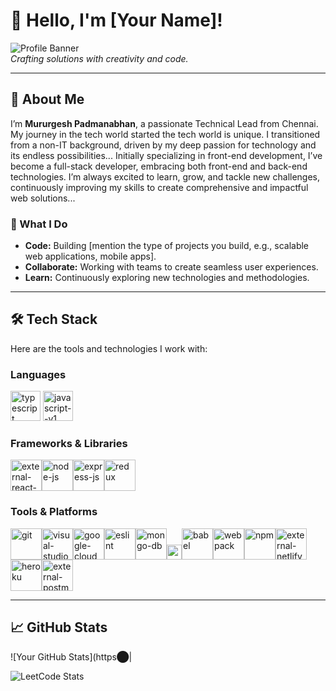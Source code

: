# 👋 Hello, I'm [Your Name]!

![Profile Banner](https://via.placeholder.com/800x200)  
*Crafting solutions with creativity and code.*

---

## 🚀 About Me

I’m **Mururgesh Padmanabhan**, a passionate Technical Lead from Chennai. My journey in the tech world started the tech world is unique. I transitioned from a non-IT background, driven by my deep passion for technology and its endless possibilities... Initially specializing in front-end development, I’ve become a full-stack developer, embracing both front-end and back-end technologies. I’m always excited to learn, grow, and tackle new challenges, continuously improving my skills to create comprehensive and impactful web solutions...

### 🌟 What I Do

- **Code:** Building [mention the type of projects you build, e.g., scalable web applications, mobile apps].
- **Collaborate:** Working with teams to create seamless user experiences.
- **Learn:** Continuously exploring new technologies and methodologies.

---

## 🛠️ Tech Stack

Here are the tools and technologies I work with:

### **Languages**
<img width="48" height="48" src="https://img.icons8.com/color/48/typescript.png" alt="typescript"/> <img width="48" height="48" src="https://img.icons8.com/color/48/javascript--v1.png" alt="javascript--v1"/>

### **Frameworks & Libraries**

<img width="50" height="50" src="https://img.icons8.com/external-tal-revivo-color-tal-revivo/24/external-react-a-javascript-library-for-building-user-interfaces-logo-color-tal-revivo.png" alt="external-react-a-javascript-library-for-building-user-interfaces-logo-color-tal-revivo"/><img width="50" height="50" src="https://img.icons8.com/fluency/48/node-js.png" alt="node-js"/><img width="50" height="50" src="https://img.icons8.com/office/16/express-js.png" alt="express-js"/><img width="50" height="50" src="https://img.icons8.com/color/48/redux.png" alt="redux"/>

### **Tools & Platforms**

<img width="50" height="50" src="https://img.icons8.com/color/48/git.png" alt="git"/><img width="50" height="50" src="https://img.icons8.com/color/48/visual-studio-code-2019.png" alt="visual-studio-code-2019"/><img width="50" height="50" src="https://img.icons8.com/color/48/google-cloud.png" alt="google-cloud"/><img width="50" height="50" src="https://img.icons8.com/color/48/eslint.png" alt="eslint"/><img width="50" height="50" src="https://img.icons8.com/color/48/mongo-db.png" alt="mongo-db"/><img width="24" height="24" src="https://img.icons8.com/external-tal-revivo-color-tal-revivo/24/external-jest-can-collect-code-coverage-information-from-entire-projects-logo-color-tal-revivo.png" alt="external-jest-can-collect-code-coverage-information-from-entire-projects-logo-color-tal-revivo"/><img width="50" height="50" src="https://img.icons8.com/dusk/64/babel.png" alt="babel"/><img width="50" height="50" src="https://img.icons8.com/color/48/webpack.png" alt="webpack"/><img width="50" height="50" src="https://img.icons8.com/color/48/npm.png" alt="npm"/><img width="50" height="50" src="https://img.icons8.com/external-tal-revivo-shadow-tal-revivo/24/external-netlify-a-cloud-computing-company-that-offers-hosting-and-serverless-backend-services-for-static-websites-logo-shadow-tal-revivo.png" alt="external-netlify-a-cloud-computing-company-that-offers-hosting-and-serverless-backend-services-for-static-websites-logo-shadow-tal-revivo"/><img width="50" height="50" src="https://img.icons8.com/color/48/heroku.png" alt="heroku"/><img width="50" height="50" src="https://img.icons8.com/external-tal-revivo-color-tal-revivo/24/external-postman-is-the-only-complete-api-development-environment-logo-color-tal-revivo.png" alt="external-postman-is-the-only-complete-api-development-environment-logo-color-tal-revivo"/>

---

## 📈 GitHub Stats

![Your GitHub Stats](https​⬤|


![LeetCode Stats](https://leetcard.jacoblin.cool/Murugesh?theme=dark&font=Marcellus&ext=heatmap)
